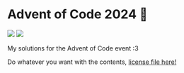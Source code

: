 # Advent of Code 2024 🎄
<p>
  <img src="https://img.shields.io/badge/TypeScript-5.7.2-%233178C6?logo=typescript&labelColor=%2335495E&logoColor=white">
  <img src="https://img.shields.io/badge/%E2%98%85_Stars-18/50-%23C28408?labelColor=%2335495E">
</p>
My solutions for the Advent of Code event :3

Do whatever you want with the contents, [license file here!](LICENSE)

